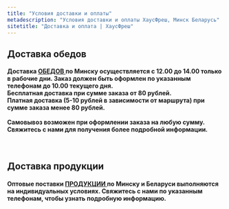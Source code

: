 ```yaml
---
title: "Условия доставки и оплаты"
metadescription: "Условия доставки и оплаты ХаусФреш, Минск Беларусь"
sitetitle: "Доставка и оплата | ХаусФреш"
---
```

<div class="row">
	<div class="col-lg-8 col-lg-offset-2 text-center text-primary">
		<h2 class="deliverySection">Доставка обедов</h2>
	</div>
</div>
<div class="row">
	<h4 class="delivery-description">
		Доставка <strong> <a href="/lunch/" title="Меню на неделю: цены, описание"> ОБЕДОВ </a> </strong> по Минску осуществляется <b> с 12.00 до 14.00 </b> только в рабочие дни. Заказ должен быть оформлен по указанным телефонам до 10.00 текущего дня.
		<br>
		<strong>Бесплатная доставка</strong> при сумме заказа <b>от 80 рублей</b>. 
		<br>
		<strong>Платная доставка</strong> (5-10 рублей в зависимости от маршрута) при сумме заказа <b>менее 80 рублей</b>.
		<br>
		<br>
		Самовывоз возможен при оформлении заказа на любую сумму. Свяжитесь с нами для получения более подробной информации.
	</h4>
	<br>
</div>
	
<div class="row">
	<div class="col-lg-8 col-lg-offset-2 text-center text-primary">
		<h2 class="deliverySection">Доставка продукции</h2>
	</div>
</div>
<div class="row">
	<h4 class="delivery-description">
		<strong> Оптовые поставки <a href="/production/" title="Сэндвичи, булочки, чиабатта, салаты, выпечка, торты, комплексные обеды: цены, описание"> ПРОДУКЦИИ </a> </strong> по Минску и Беларуси выполняются на индивидуальных условиях. Свяжитесь с нами по указанным телефонам, чтобы узнать подробную информацию.
	</h4>
	<br>
</div>
<br>

